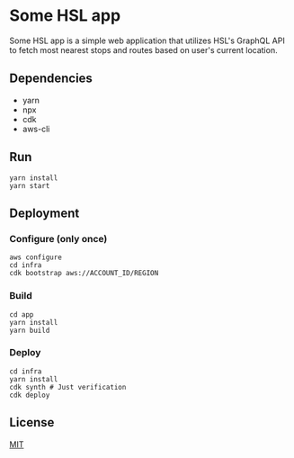 # Some HSL app

Some HSL app is a simple web application that utilizes HSL's GraphQL API to fetch most nearest stops and routes based on user's current location.

## Dependencies

- yarn
- npx
- cdk
- aws-cli

## Run

```
yarn install
yarn start
```

## Deployment

### Configure (only once)

```
aws configure
cd infra
cdk bootstrap aws://ACCOUNT_ID/REGION
```

### Build

```
cd app
yarn install
yarn build
```

### Deploy

```
cd infra
yarn install
cdk synth # Just verification
cdk deploy
```

## License
[MIT](https://choosealicense.com/licenses/mit/)